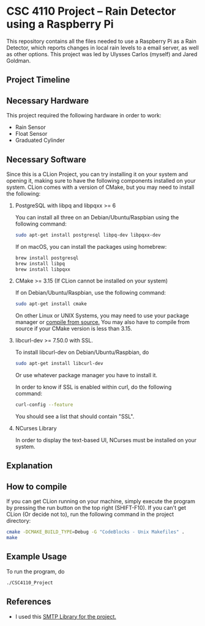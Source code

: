 # CSC 4110 Project &#x2013; Rain Detector using a Raspberry Pi

This repository contains all the files needed to use a Raspberry Pi as a Rain Detector, which reports changes in local rain levels to a email server, as well as other options. This project was led by Ulysses Carlos (myself) and Jared Goldman.


## Project Timeline


## Necessary Hardware

This project required the following hardware in order to work:

-   Rain Sensor
-   Float Sensor
-   Graduated Cylinder


## Necessary Software

Since this is a CLion Project, you can try installing it on your system and opening it, making sure to have the following components installed on your system. CLion comes with a version of CMake, but you may need to install the following:

1.  PostgreSQL with libpq and libpqxx >= 6

    You can install all three on an Debian/Ubuntu/Raspbian using the following command:
    
    ```bash
    sudo apt-get install postgresql libpq-dev libpqxx-dev
    ```
    
    If on macOS, you can install the packages using homebrew:
    
    ```bash
    brew install postgresql
    brew install libpq
    brew install libpqxx
    ```

2.  CMake >= 3.15 (If CLion cannot be installed on your system)

    If on Debian/Ubuntu/Raspbian, use the following command:
    
    ```bash
    sudo apt-get install cmake
    ```
    
    On other Linux or UNIX Systems, you may need to use your package manager or [compile from source.](https://cmake.org/download/) You may also have to compile from source if your CMake version is less than 3.15.

3.  libcurl-dev >= 7.50.0 with SSL.

    To install libcurl-dev on Debian/Ubuntu/Raspbian, do
    
    ```bash
    sudo apt-get install libcurl-dev
    ```
    
    Or use whatever package manager you have to install it.
    
    In order to know if SSL is enabled within curl, do the following command:
    
    ```bash
    curl-config --feature
    ```
    
    You should see a list that should contain "SSL".

4.  NCurses Library

    In order to display the text-based UI, NCurses must be installed on your system.


## Explanation


## How to compile

If you can get CLion running on your machine, simply execute the program by pressing the run button on the top right (SHIFT-F10). If you can't get CLion (Or decide not to), run the following command in the project directory:

```sh
cmake -DCMAKE_BUILD_TYPE=Debug -G "CodeBlocks - Unix Makefiles" .
make

```


## Example Usage

To run the program, do

```sh
./CSC4110_Project
```


## References

-   I used this [SMTP Library for the project.](https://github.com/somnisoft/smtp-client)
